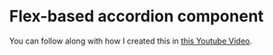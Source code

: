 # Flex-based accordion component

You can follow along with how I created this in [this Youtube Video](https://youtu.be/WJERnXiFFug).
